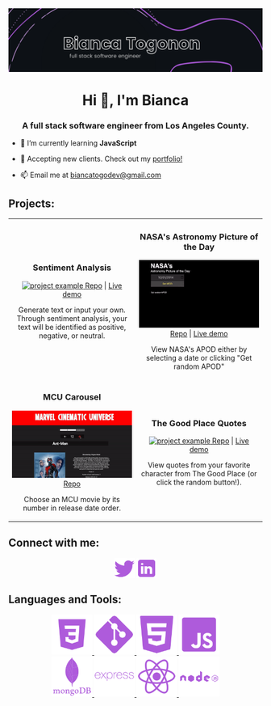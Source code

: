 <img align="center" src="https://github.com/bytesbybianca/readme-assets/blob/main/profile-images/github-banner.png?raw=true" alt="biancatogonon"/>

<h1 align="center">Hi 👋, I'm Bianca</h1>
<h3 align="center">A full stack software engineer from Los Angeles County.</h3>

- 🌱 I’m currently learning **JavaScript**

- 💼 Accepting new clients. Check out my [portfolio!](https://biancatogonon.netlify.app/)

- 📫 Email me at [biancatogodev@gmail.com](mailto:biancatogodev@gmail.com)

<h2 align="left">Projects:</h2>
<div align="center">
  <table>
      <tr>
        <td width="50%">
          <h3 align="center">Sentiment Analysis</h3>
          <p align="center">
            <a href="https://github.com/bytesbybianca/sentiment-analysis" target="_blank" rel="noreferrer"> <img src="https://github.com/bytesbybianca/readme-assets/blob/main/profile-images/sentiment-analysis.gif?raw=true" alt="project example"/> </a>
            <span> <a href="https://github.com/bytesbybianca/sentiment-analysis" target="_blank" rel="noreferrer"">Repo</a> | <a href="https://textanalysis.netlify.app/" target="_blank" rel="noreferrer">Live demo</a> </span>
            <p align="center">
              Generate text or input your own. Through sentiment analysis, your text will be identified as positive, negative, or neutral.
            </p>
          </p>
        </td>
        <td width="50%">
          <h3 align="center">NASA's Astronomy Picture of the Day</h3>
          <p align="center">
            <a href="https://github.com/bytesbybianca/nasa-apod" target="_blank" rel="noreferrer"> <img src="https://github.com/bytesbybianca/readme-assets/blob/main/profile-images/nasa.gif?raw=true" alt="project example"/> </a>
            <span> <a href="https://github.com/bytesbybianca/nasa-apod" target="_blank" rel="noreferrer"">Repo</a> | <a href="https://get-nasa-apod.netlify.app/" target="_blank" rel="noreferrer">Live demo</a> </span>
            <p align="center">
              View NASA's APOD either by selecting a date or clicking "Get random APOD"
            </p>
          </p>
        </td>
      </tr>
      <tr>
        <td width="50%">
          <h3 align="center">MCU Carousel</h3>
          <p align="center">
            <a href="https://github.com/bytesbybianca/mcu-carousel" target="_blank" rel="noreferrer"> <img src="https://github.com/bytesbybianca/readme-assets/blob/main/profile-images/mcu.gif?raw=true" alt="project example"/> </a>
            <span> <a href="https://github.com/bytesbybianca/mcu-carousel" target="_blank" rel="noreferrer"">Repo</a></span>
            <p align="center">
              Choose an MCU movie by its number in release date order.
            </p>
          </p>
        </td>
        <td width="50%">
          <h3 align="center">The Good Place Quotes</h3>
          <p align="center">
            <a href="https://github.com/bytesbybianca/good-place-quotes" target="_blank" rel="noreferrer"> <img src="https://github.com/bytesbybianca/readme-assets/blob/main/profile-images/good-place.gif?raw=true" alt="project example"/> </a>
            <span> <a href="https://github.com/bytesbybianca/good-place-quotes" target="_blank" rel="noreferrer"">Repo</a> | <a href="https://thegoodplace.netlify.app/" target="_blank" rel="noreferrer">Live demo</a> </span>
            <p align="center">
              View quotes from your favorite character from The Good Place (or click the random button!).
            </p>
          </p>
        </td>
      </tr>
  </table>
</div>

<h2 align="left">Connect with me:</h2>
<p align="center">
<a href="https://twitter.com/bytesbybianca" target="blank"><img align="center" src="https://github.com/bytesbybianca/readme-assets/blob/main/profile-images/icons8-twitter-250.png?raw=true" alt="bytesbybianca" height="40" width="40" /></a>
<a href="https://linkedin.com/in/biancatogonon" target="blank"><img align="center" src="https://github.com/bytesbybianca/readme-assets/blob/main/profile-images/icons8-linkedin-250.png?raw=true" alt="biancatogonon" height="40" width="40" /></a>
</p>

<h2 align="left">Languages and Tools:</h2>
<p align="center"> <a href="https://www.w3schools.com/css/" target="_blank" rel="noreferrer"> <img src="https://github.com/bytesbybianca/readme-assets/blob/main/profile-images/icons8-css3-250.png?raw=true" alt="css3" width="80" height="80"/> </a> <a href="https://git-scm.com/" target="_blank" rel="noreferrer"> <img src="https://github.com/bytesbybianca/readme-assets/blob/main/profile-images/icons8-git-250.png?raw=true" alt="git" width="80" height="80"/> </a> <a href="https://www.w3.org/html/" target="_blank" rel="noreferrer"> <img src="https://github.com/bytesbybianca/readme-assets/blob/main/profile-images/icons8-html-5-250.png?raw=true" alt="html5" width="80" height="80"/> </a> <a href="https://developer.mozilla.org/en-US/docs/Web/JavaScript" target="_blank" rel="noreferrer"> <img src="https://github.com/bytesbybianca/readme-assets/blob/main/profile-images/icons8-javascript-250.png?raw=true" alt="javascript" width="80" height="80"/> </a> <br> <a href="https://www.mongodb.com/" target="_blank" rel="noreferrer"> <img src="https://github.com/bytesbybianca/readme-assets/blob/main/profile-images/mongodb-original-wordmark.png?raw=true" alt="mongodb" width="80" height="80"/> </a> <a href="https://expressjs.com" target="_blank" rel="noreferrer"> <img src="https://github.com/bytesbybianca/readme-assets/blob/main/profile-images/express-original-wordmark.png?raw=true" alt="express" width="80" height="80"/> </a> <a href="https://reactjs.org/" target="_blank" rel="noreferrer"> <img src="https://github.com/bytesbybianca/readme-assets/blob/main/profile-images/icons8-react-native-250.png?raw=true" alt="react" width="80" height="80"/> </a> <a href="https://nodejs.org" target="_blank" rel="noreferrer"> <img src="https://github.com/bytesbybianca/readme-assets/blob/main/profile-images/nodejs-original-wordmark.png?raw=true" alt="nodejs" width="80" height="80"/> </a> </p>
